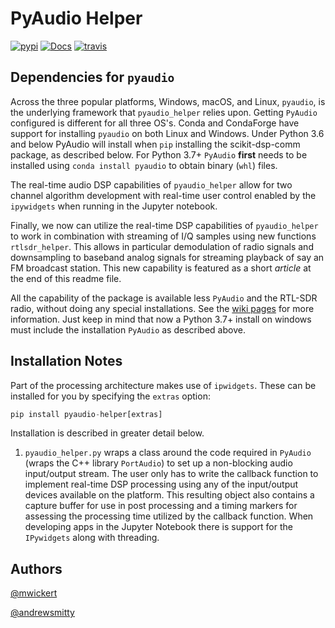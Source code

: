 # PyAudio Helper

[![pypi](https://img.shields.io/pypi/v/pyaudio-helper.svg)](https://pypi.python.org/pypi/pyaudio-helper)
[![Docs](https://readthedocs.org/projects/pyaudio-helper/badge/?version=latest)](http://pyaudio-helper.readthedocs.io/en/latest/?badge=latest)
[![travis](https://travis-ci.com/scikit-dsp-comm/pyaudio_helper.svg?branch=master)](https://travis-ci.com/github/scikit-dsp-comm/pyaudio_helper)

## Dependencies for `pyaudio`

Across the three popular platforms, Windows, macOS, and Linux, `pyaudio`, is 
the underlying framework that `pyaudio_helper` relies upon. Getting `PyAudio` configured is  different for all three OS's. Conda and CondaForge have support for installing `pyaudio` 
on both Linux and Windows. Under Python 3.6 and below PyAudio will install when `pip` installing the scikit-dsp-comm package, as described below. For Python 3.7+ `PyAudio` **first** needs to be installed using `conda install pyaudio` to obtain binary (`whl`) files.

The real-time audio DSP capabilities of `pyaudio_helper` allow for two channel algorithm development with real-time user control enabled by the `ipywidgets` when running in the Jupyter notebook.

Finally, we now can utilize the real-time DSP capabilities of `pyaudio_helper` to work in combination with streaming of I/Q samples using new functions `rtlsdr_helper`. This allows in particular demodulation of radio signals and downsampling to baseband analog signals for streaming playback of say an FM broadcast station. This new capability is featured as a short *article* at the end of this readme file.

All the capability of the package is available less `PyAudio` and the RTL-SDR radio, without doing any special installations. See the [wiki pages](https://github.com/mwickert/SP-Comm-Tutorial-using-scikit-dsp-comm/wiki) for more information. Just keep in mind that now a Python 3.7+ install on windows must include the installation `PyAudio` as described above.

## Installation Notes

Part of the processing architecture makes use of `ipwidgets`. These can be installed for you by specifying the `extras` option:

```py
pip install pyaudio-helper[extras]
```

Installation is described in greater detail below.

1. `pyaudio_helper.py` wraps a class around the code required in `PyAudio` (wraps the C++ library `PortAudio`) to set up a non-blocking audio input/output stream. The user only has to write the callback function to implement real-time DSP processing using any of the input/output devices available on the platform. This resulting object also contains a capture buffer for use in post processing and a timing markers for assessing the processing time utilized by the callback function. When developing apps in the Jupyter Notebook there is support for the `IPywidgets` along with threading.

## Authors

[@mwickert](https://github.com/mwickert)

[@andrewsmitty](https://github.com/andrewsmitty)

